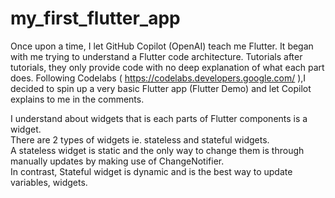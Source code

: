 # my_first_flutter_app

Once upon a time, I let GitHub Copilot (OpenAI) teach me Flutter.
It began with me trying to understand a Flutter code architecture.
Tutorials after tutorials, they only provide code with no deep explanation of what each part does.
Following Codelabs ( https://codelabs.developers.google.com/ ),I decided to spin up a very basic Flutter app (Flutter Demo) and let Copilot explains to me in the comments.

I understand about widgets that is each parts of Flutter components is a widget. <br>
There are 2 types of widgets ie. stateless and stateful widgets. <br>
A stateless widget is static and the only way to change them is through manually updates by making use of ChangeNotifier. <br>
In contrast, Stateful widget is dynamic and is the best way to update variables, widgets.
